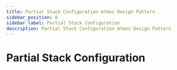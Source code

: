 ```yaml
---
title: Partial Stack Configuration Atmos Design Pattern
sidebar_position: 6
sidebar_label: Partial Stack Configuration
description: Partial Stack Configuration Atmos Design Pattern
---
```


# Partial Stack Configuration
